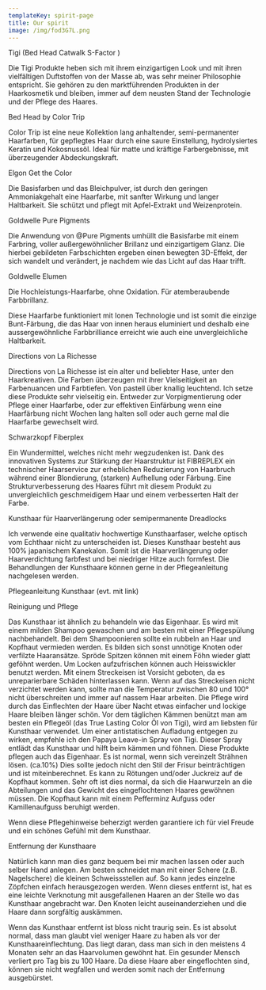 ```yaml
---
templateKey: spirit-page
title: Our spirit
image: /img/fod3G7L.png
---
```

Tigi  (Bed Head Catwalk S-Factor )



Die Tigi Produkte heben sich mit ihrem einzigartigen Look und mit ihren vielfältigen Duftstoffen von der Masse ab, was sehr meiner Philosophie entspricht. Sie gehören zu den marktführenden  Produkten in der Haarkosmetik und bleiben, immer auf dem neusten Stand der Technologie und der Pflege des Haares.



Bed Head by Color Trip



Color Trip ist eine neue Kollektion lang anhaltender, semi-permanenter Haarfarben, für gepflegtes Haar durch eine saure Einstellung, hydrolysiertes Keratin und Kokosnussöl. Ideal für matte und kräftige Farbergebnisse, mit überzeugender Abdeckungskraft.



 



Elgon Get the Color



Die Basisfarben und das Bleichpulver, ist durch den geringen Ammoniakgehalt eine Haarfarbe, mit sanfter Wirkung und langer Haltbarkeit. Sie schützt und pflegt mit Apfel-Extrakt und Weizenprotein.



 



 



Goldwelle Pure Pigments



Die Anwendung von @Pure Pigments umhüllt die Basisfarbe mit einem Farbring, voller außergewöhnlicher Brillanz und einzigartigem Glanz. Die hierbei gebildeten Farbschichten ergeben einen bewegten 3D-Effekt, der sich wandelt und verändert, je nachdem wie das Licht auf das Haar trifft.



 



 



Goldwelle Elumen



Die Hochleistungs-Haarfarbe, ohne Oxidation. Für atemberaubende Farbbrillanz.



Diese Haarfarbe funktioniert mit Ionen Technologie und ist somit die einzige Bunt-Färbung, die das Haar von innen heraus eluminiert und deshalb eine aussergewöhnliche Farbbrilliance erreicht wie auch eine unvergleichliche Haltbarkeit.



 



Directions von La Richesse



Directions von La Richesse ist ein alter und beliebter Hase, unter den Haarkreativen. Die Farben überzeugen mit ihrer Vielseitigkeit an Farbenuancen und Farbtiefen. Von pastell über knallig leuchtend. Ich setze diese Produkte sehr vielseitig ein. Entweder zur Vorpigmentierung oder  Pflege einer Haarfarbe, oder zur  effektiven Einfärbung wenn eine Haarfärbung nicht Wochen lang halten soll oder auch gerne mal die Haarfarbe gewechselt wird.



Schwarzkopf Fiberplex



Ein Wundermittel, welches nicht mehr wegzudenken ist. Dank des innovativen Systems zur Stärkung der Haarstruktur ist FIBREPLEX ein technischer Haarservice zur erheblichen Reduzierung von Haarbruch während einer Blondierung, (starken) Aufhellung oder Färbung. Eine Strukturverbesserung des Haares führt mit diesem Produkt zu unvergleichlich geschmeidigem Haar und einem verbesserten Halt der Farbe.



Kunsthaar für Haarverlängerung oder semipermanente Dreadlocks



Ich verwende eine qualitativ hochwertige Kunsthaarfaser, welche optisch vom Echthaar nicht zu unterscheiden ist. Dieses Kunsthaar besteht aus 100% japanischem Kanekalon. Somit ist die Haarverlängerung oder Haarverdichtung farbfest und bei niedriger Hitze auch formfest. Die Behandlungen der Kunsthaare können gerne in der Pflegeanleitung nachgelesen werden.



 



Pflegeanleitung Kunsthaar (evt. mit link)



 



Reinigung und Pflege



Das Kunsthaar ist ähnlich zu behandeln wie das Eigenhaar. Es wird mit einem milden Shampoo gewaschen und am besten mit einer Pflegespülung nachbehandelt. Bei dem Shampoonieren sollte ein rubbeln an Haar und Kopfhaut vermieden werden. Es bilden sich sonst unnötige Knoten oder verfilzte Haaransätze. Spröde Spitzen können mit einem Föhn wieder glatt geföhnt werden. Um Locken aufzufrischen können auch Heisswickler benutzt werden. Mit einem Streckeisen ist Vorsicht geboten, da es unreparierbare Schäden hinterlassen kann. Wenn auf das Streckeisen nicht verzichtet werden kann, sollte man die Temperatur zwischen 80 und 100° nicht überschreiten und immer auf nassem Haar arbeiten. Die Pflege wird durch das Einflechten der Haare über Nacht etwas einfacher und lockige Haare bleiben länger schön. Vor dem täglichen Kämmen benützt man am besten ein Pflegeöl (das True Lasting Color Öl von Tigi), wird am liebsten für Kunsthaar verwendet. Um einer antistatischen Aufladung entgegen zu wirken, empfehle ich den Papaya Leave-in  Spray von Tigi. Dieser Spray entlädt das Kunsthaar und hilft beim kämmen und föhnen. Diese Produkte pflegen auch das Eigenhaar. Es ist normal, wenn sich vereinzelt Strähnen lösen. (ca.10%) Dies sollte jedoch nicht den Stil der Frisur beinträchtigen und ist miteinberechnet. Es kann zu Rötungen und/oder Juckreiz auf de Kopfhaut kommen. Sehr oft ist dies normal, da sich die Haarwurzeln an die Abteilungen und das Gewicht des eingeflochtenen Haares gewöhnen müssen. Die Kopfhaut kann mit einem Pefferminz Aufguss oder Kamillenaufguss beruhigt werden.



Wenn diese Pflegehinweise beherzigt werden garantiere ich für viel Freude und ein schönes Gefühl mit dem Kunsthaar.



 



Entfernung der Kunsthaare



Natürlich kann man dies ganz bequem bei mir machen lassen oder auch selber Hand anlegen. Am besten schneidet man mit einer Schere (z.B. Nagelschere) die kleinen Schweissstellen auf. So kann jedes einzelne Zöpfchen einfach herausgezogen werden. Wenn dieses entfernt ist, hat es eine leichte Verknotung mit ausgefallenen Haaren an der Stelle wo das Kunsthaar angebracht war. Den Knoten leicht auseinanderziehen und die Haare dann sorgfältig auskämmen.



Wenn das Kunsthaar entfernt ist bloss nicht traurig sein. Es ist absolut normal, dass man glaubt viel weniger Haare zu haben als vor der Kunsthaareinflechtung. Das liegt daran, dass man sich in den meistens 4 Monaten sehr an das Haarvolumen gewöhnt hat. Ein gesunder Mensch verliert pro Tag bis zu 100 Haare. Da diese Haare aber eingeflochten sind, können sie nicht wegfallen und werden somit nach der Entfernung ausgebürstet.
